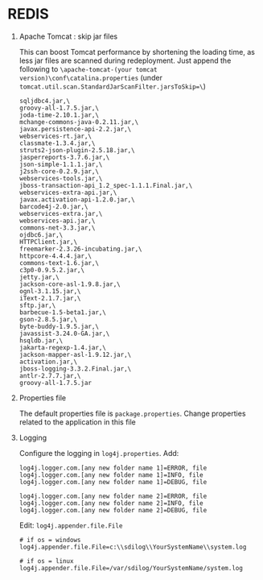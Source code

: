 # REDIS

1. Apache Tomcat : skip jar files

	This can boost Tomcat performance by shortening the loading time, as less jar files are scanned during redeployment. Just append the following to `\apache-tomcat-(your tomcat version)\conf\catalina.properties` (under `tomcat.util.scan.StandardJarScanFilter.jarsToSkip=\`)
	
	```
	sqljdbc4.jar,\
	groovy-all-1.7.5.jar,\
	joda-time-2.10.1.jar,\
	mchange-commons-java-0.2.11.jar,\
	javax.persistence-api-2.2.jar,\
	webservices-rt.jar,\
	classmate-1.3.4.jar,\
	struts2-json-plugin-2.5.18.jar,\
	jasperreports-3.7.6.jar,\
	json-simple-1.1.1.jar,\
	j2ssh-core-0.2.9.jar,\
	webservices-tools.jar,\
	jboss-transaction-api_1.2_spec-1.1.1.Final.jar,\
	webservices-extra-api.jar,\
	javax.activation-api-1.2.0.jar,\
	barcode4j-2.0.jar,\
	webservices-extra.jar,\
	webservices-api.jar,\
	commons-net-3.3.jar,\
	ojdbc6.jar,\
	HTTPClient.jar,\
	freemarker-2.3.26-incubating.jar,\
	httpcore-4.4.4.jar,\
	commons-text-1.6.jar,\
	c3p0-0.9.5.2.jar,\
	jetty.jar,\
	jackson-core-asl-1.9.8.jar,\
	ognl-3.1.15.jar,\
	iText-2.1.7.jar,\
	sftp.jar,\
	barbecue-1.5-beta1.jar,\
	gson-2.8.5.jar,\
	byte-buddy-1.9.5.jar,\
	javassist-3.24.0-GA.jar,\
	hsqldb.jar,\
	jakarta-regexp-1.4.jar,\
	jackson-mapper-asl-1.9.12.jar,\
	activation.jar,\
	jboss-logging-3.3.2.Final.jar,\
	antlr-2.7.7.jar,\
	groovy-all-1.7.5.jar
	```

1. Properties file

	The default properties file is `package.properties`. Change properties related to the application in this file

1. Logging

	Configure the logging in `log4j.properties`.
	Add:
	```
	log4j.logger.com.[any new folder name 1]=ERROR, file
	log4j.logger.com.[any new folder name 1]=INFO, file
	log4j.logger.com.[any new folder name 1]=DEBUG, file

	log4j.logger.com.[any new folder name 2]=ERROR, file
	log4j.logger.com.[any new folder name 2]=INFO, file
	log4j.logger.com.[any new folder name 2]=DEBUG, file
	```

	Edit: `log4j.appender.file.File`
	```
	# if os = windows
	log4j.appender.file.File=c:\\sdilog\\YourSystemName\\system.log
	
	# if os = linux
	log4j.appender.file.File=/var/sdilog/YourSystemName/system.log
	```